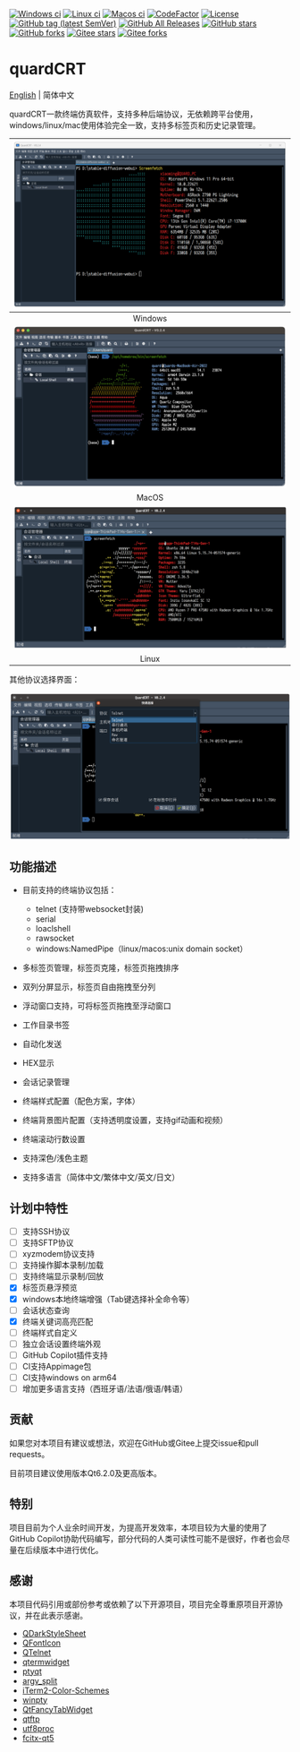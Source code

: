[![Windows ci](https://img.shields.io/github/actions/workflow/status/qqxiaoming/quardCRT/windows.yml?branch=main&logo=windows)](https://github.com/QQxiaoming/quardCRT/actions/workflows/windows.yml)
[![Linux ci](https://img.shields.io/github/actions/workflow/status/qqxiaoming/quardCRT/linux.yml?branch=main&logo=linux)](https://github.com/QQxiaoming/quardCRT/actions/workflows/linux.yml)
[![Macos ci](https://img.shields.io/github/actions/workflow/status/qqxiaoming/quardCRT/macos.yml?branch=main&logo=apple)](https://github.com/QQxiaoming/quardCRT/actions/workflows/macos.yml)
[![CodeFactor](https://img.shields.io/codefactor/grade/github/qqxiaoming/quardCRT.svg?logo=codefactor)](https://www.codefactor.io/repository/github/qqxiaoming/quardCRT)
[![License](https://img.shields.io/github/license/qqxiaoming/quardCRT.svg?colorB=f48041&logo=gnu)](https://github.com/QQxiaoming/quardCRT)
[![GitHub tag (latest SemVer)](https://img.shields.io/github/tag/QQxiaoming/quardCRT.svg?logo=git)](https://github.com/QQxiaoming/quardCRT/releases)
[![GitHub All Releases](https://img.shields.io/github/downloads/QQxiaoming/quardCRT/total.svg?logo=pinboard)](https://github.com/QQxiaoming/quardCRT/releases)
[![GitHub stars](https://img.shields.io/github/stars/QQxiaoming/quardCRT.svg?logo=github)](https://github.com/QQxiaoming/quardCRT)
[![GitHub forks](https://img.shields.io/github/forks/QQxiaoming/quardCRT.svg?logo=github)](https://github.com/QQxiaoming/quardCRT)
[![Gitee stars](https://gitee.com/QQxiaoming/quardCRT/badge/star.svg?theme=dark)](https://gitee.com/QQxiaoming/quardCRT)
[![Gitee forks](https://gitee.com/QQxiaoming/quardCRT/badge/fork.svg?theme=dark)](https://gitee.com/QQxiaoming/quardCRT)

# quardCRT

[English](./README.md) | 简体中文

quardCRT一款终端仿真软件，支持多种后端协议，无依赖跨平台使用，windows/linux/mac使用体验完全一致，支持多标签页和历史记录管理。


| ![img2](./docs/windows.png) |
| :-------------------------: |
| Windows                     |
| ![img1](./docs/macos.png)   |
| MacOS                       |
| ![img3](./docs/linux.png)   |
| Linux                       |

其他协议选择界面：

![img](./docs/img.png)

## 功能描述

- 目前支持的终端协议包括：

    - telnet (支持带websocket封装)
    - serial
    - loaclshell
    - rawsocket
    - windows:NamedPipe（linux/macos:unix domain socket）

- 多标签页管理，标签页克隆，标签页拖拽排序
- 双列分屏显示，标签页自由拖拽至分列
- 浮动窗口支持，可将标签页拖拽至浮动窗口
- 工作目录书签
- 自动化发送
- HEX显示
- 会话记录管理
- 终端样式配置（配色方案，字体）
- 终端背景图片配置（支持透明度设置，支持gif动画和视频）
- 终端滚动行数设置
- 支持深色/浅色主题
- 支持多语言（简体中文/繁体中文/英文/日文）

## 计划中特性

- [ ] 支持SSH协议
- [ ] 支持SFTP协议
- [ ] xyzmodem协议支持
- [ ] 支持操作脚本录制/加载
- [ ] 支持终端显示录制/回放
- [x] 标签页悬浮预览
- [x] windows本地终端增强（Tab键选择补全命令等）
- [ ] 会话状态查询
- [x] 终端关键词高亮匹配
- [ ] 终端样式自定义
- [ ] 独立会话设置终端外观
- [ ] GitHub Copilot插件支持
- [ ] CI支持Appimage包
- [ ] CI支持windows on arm64
- [ ] 增加更多语言支持（西班牙语/法语/俄语/韩语）

## 贡献

如果您对本项目有建议或想法，欢迎在GitHub或Gitee上提交issue和pull requests。

目前项目建议使用版本Qt6.2.0及更高版本。

## 特别

项目目前为个人业余时间开发，为提高开发效率，本项目较为大量的使用了GitHub Copilot协助代码编写，部分代码的人类可读性可能不是很好，作者也会尽量在后续版本中进行优化。

## 感谢

本项目代码引用或部份参考或依赖了以下开源项目，项目完全尊重原项目开源协议，并在此表示感谢。

- [QDarkStyleSheet](https://github.com/ColinDuquesnoy/QDarkStyleSheet)
- [QFontIcon](https://github.com/dridk/QFontIcon)
- [QTelnet](https://github.com/silderan/QTelnet)
- [qtermwidget](https://github.com/lxqt/qtermwidget)
- [ptyqt](https://github.com/kafeg/ptyqt)
- [argv_split](https://github.com/bitmeal/argv_split)
- [iTerm2-Color-Schemes](https://github.com/mbadolato/iTerm2-Color-Schemes)
- [winpty](https://github.com/rprichard/winpty)
- [QtFancyTabWidget](https://github.com/SM-nzberg/QtFancyTabWidget)
- [qtftp](https://github.com/teknoraver/qtftp)
- [utf8proc](https://github.com/JuliaStrings/utf8proc)
- [fcitx-qt5](https://github.com/fcitx/fcitx-qt5)
